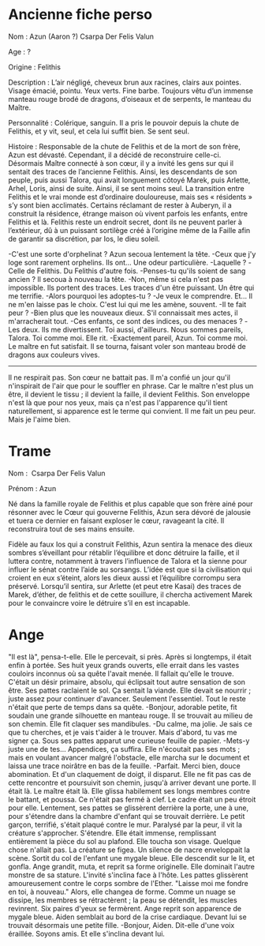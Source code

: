 
# Ancienne fiche perso

Nom : Azun (Aaron ?) Csarpa Der Felis Valun

Age : ?

Origine : Felithis

Description : L’air négligé, cheveux brun aux racines, clairs aux pointes. Visage émacié, pointu. Yeux verts. Fine barbe. Toujours vêtu d’un immense manteau rouge brodé de dragons, d’oiseaux et de serpents, le manteau du Maître.

Personnalité : Colérique, sanguin. Il a pris le pouvoir depuis la chute de Felithis, et y vit, seul, et cela lui suffit bien. Se sent seul.

Histoire : Responsable de la chute de Felithis et de la mort de son frère, Azun est dévasté. Cependant, il a décidé de reconstruire celle-ci. Désormais Maître connecté à son cœur, il y a invité les gens sur qui il sentait des traces de l’ancienne Felithis. Ainsi, les descendants de son peuple, puis aussi Talora, qui avait longuement côtoyé Marek, puis Arlette, Arhel, Loris, ainsi de suite. Ainsi, il se sent moins seul. La transition entre Felithis et le vrai monde est d’ordinaire douloureuse, mais ses « résidents » s’y sont bien acclimatés. Certains réclamant de rester à Auberyn, il a construit la résidence, étrange maison où vivent parfois les enfants, entre Felithis et là. Felithis reste un endroit secret, dont ils ne peuvent parler à l’extérieur, dû à un puissant sortilège créé à l’origine même de la Faille afin de garantir sa discrétion, par Ios, le dieu soleil.


-C'est une sorte d'orphelinat ?
Azun secoua lentement la tête.
  -Ceux que j'y loge sont rarement orphelins. Ils ont... Une odeur particulière.
  -Laquelle ?
  -Celle de Felithis. Du Felithis d'autre fois. 
  -Penses-tu qu'ils soient de sang ancien ?
  Il secoua à nouveau la tête.
  -Non, même si cela n'est pas impossible. Ils portent des traces. Les traces d'un être puissant. Un être qui me terrifie.
  -Alors pourquoi les adoptes-tu ?
  -Je veux le comprendre. Et... Il ne m'en laisse pas le choix. C'est lui qui me les amène, souvent.
  -Il te fait peur ?
  -Bien plus que les nouveaux dieux. S'il connaissait mes actes, il m'arracherait tout.
  -Ces enfants, ce sont des indices, ou des menaces ?
  -Les deux. Ils me divertissent. Toi aussi, d'ailleurs. Nous sommes pareils, Talora. Toi comme moi.
  Elle rit.
  -Exactement pareil, Azun. Toi comme moi.
  Le maître en fut satisfait. Il se tourna, faisant voler son manteau brodé de dragons aux couleurs vives.

---
Il ne respirait pas.
Son cœur ne battait pas. 
Il m'a confié un jour qu'il n'inspirait de l'air que pour le souffler en phrase.
Car le maître n'est plus un être, il devient le tissu ; il devient la faille, il devient Felithis.
Son enveloppe n'est là que pour nos yeux, mais ça n'est pas l'apparence qu'il tient naturellement, si apparence est le terme qui convient.
Il me fait un peu peur.
Mais je l'aime bien.

# Trame

Nom :  Csarpa Der Felis Valun

Prénom : Azun

Né dans la famille royale de Felithis et plus capable que son frère ainé pour résonner avec le Cœur qui gouverne Felithis, Azun sera dévoré de jalousie et tuera ce dernier en faisant exploser le cœur, ravageant la cité. Il reconstruira tout de ses mains ensuite.

Fidèle au faux Ios qui a construit Felithis, Azun sentira la menace des dieux sombres s’éveillant pour rétablir l’équilibre et donc détruire la faille, et il luttera contre, notamment à travers l’influence de Talora et la sienne pour influer le sénat contre l’aide au sorsangs. L’idée est que si la civilisation qui croient en eux s’éteint, alors les dieux aussi et l’équilibre corrompu sera préservé. Lorsqu’il sentira, sur Arlette (et peut etre Kasai) des traces de Marek, d’éther, de felithis et de cette souillure, il chercha activement Marek pour le convaincre voire le détruire s’il en est incapable.


# Ange

"Il est là", pensa-t-elle. Elle le percevait, si près. Après si longtemps, il était enfin à portée.
Ses huit yeux grands ouverts, elle errait dans les vastes couloirs inconnus où sa quête l'avait menée. Il fallait qu'elle le trouve. C'était un désir primaire, absolu, qui éclipsait tout autre sensation de son être. Ses pattes raclaient le sol. Ça sentait la viande. Elle devait se nourrir ; juste assez pour continuer d'avancer. Seulement l'essentiel. Tout le reste n'était que perte de temps dans sa quête.
  -Bonjour, adorable petite, fit soudain une grande silhouette en manteau rouge. Il se trouvait au milieu de son chemin. Elle fit claquer ses mandibules.
  -Du calme, ma jolie. Je sais ce que tu cherches, et je vais t'aider à le trouver. Mais d'abord, tu vas me signer ça.
  Sous ses pattes apparut une curieuse feuille de papier.
  -Mets-y juste une de tes... Appendices, ça suffira.
  Elle n'écoutait pas ses mots ; mais en voulant avancer malgré l'obstacle, elle marcha sur le document et laissa une trace noirâtre en bas de la feuille.
  -Parfait. Merci bien, douce abomination.
  Et d'un claquement de doigt, il disparut.
Elle ne fit pas cas de cette rencontre et poursuivit son chemin, jusqu'à arriver devant une porte. Il était là. Le maître était là. Elle glissa habilement ses longs membres contre le battant, et poussa. Ce n'était pas fermé à clef. Le cadre était un peu étroit pour elle. Lentement, ses pattes se glissèrent derrière la porte, une à une, pour s'étendre dans la chambre d'enfant qui se trouvait derrière.
Le petit garçon, terrifié, s'était plaqué contre le mur. Paralysé par la peur, il vit la créature s'approcher. S'étendre. Elle était immense, remplissant entièrement la pièce du sol au plafond. Elle toucha son visage. 
Quelque chose n'allait pas. La créature se figea. Un silence de nacre enveloppait la scène.
Sortit du col de l'enfant une mygale bleue. Elle descendit sur le lit, et gonfla. Ange grandit, muta, et reprit sa forme originelle. Elle dominait l'autre monstre de sa stature.
L'invité s'inclina face à l'hôte.
Les pattes glissèrent amoureusement contre le corps sombre de l'Ether.
"Laisse moi me fondre en toi, à nouveau."
Alors, elle changea de forme. Comme un nuage se dissipe, les membres se rétractèrent ; la peau se détendit, les muscles revinrent. Six paires d'yeux se fermèrent. Ange reprit son apparence de mygale bleue. Aiden semblait au bord de la crise cardiaque. 
Devant lui se trouvait désormais une petite fille.
  -Bonjour, Aiden. Dit-elle d'une voix éraillée. Soyons amis. Et elle s'inclina devant lui.